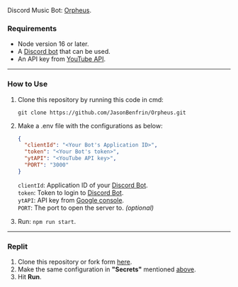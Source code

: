 Discord Music Bot: [Orpheus](https://discord.com/api/oauth2/authorize?client_id=916244674262495232&permissions=274881054720&scope=bot%20applications.commands).
### Requirements
* Node version 16 or later.
* A [Discord bot](https://discord.com/developers/applications/) that can be used.
* An API key from [YouTube API](https://console.cloud.google.com/apis/credentials).
---
### How to Use
1. Clone this repository by running this code in cmd:
	```
	git clone https://github.com/JasonBenfrin/Orpheus.git
	```
2. Make a .env file with the configurations as below:
	```json
	{
	  "clientId": "<Your Bot's Application ID>",
	  "token": "<Your Bot's token>",
	  "ytAPI": "<YouTube API key>",
	  "PORT": "3000"
	}
	```
	`clientId`: Application ID of your [Discord Bot](https://discord.com/developers/applications/).  
	`token`: Token to login to [Discord Bot](https://discord.com/developers/applications/).  
	`ytAPI`: API key from [Google console](916244674262495232).  
	`PORT`: The port to open the server to. _(optional)_
 
3. Run: `npm run start`.
---
### Replit
1. Clone this repository or fork form [here](https://replit.com/@Bhone-MM/Orpheus).
2. Make the same configuration in **"Secrets"** mentioned [above](#How-to-Use).
3. Hit **Run**. 
